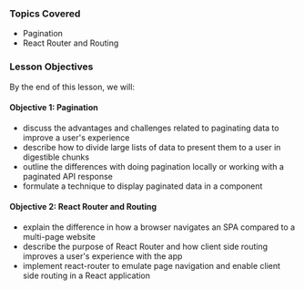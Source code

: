 ### Topics Covered

- Pagination
- React Router and Routing

### Lesson Objectives

By the end of this lesson, we will:

#### Objective 1: Pagination

- discuss the advantages and challenges related to paginating data to improve a user's experience
- describe how to divide large lists of data to present them to a user in digestible chunks
- outline the differences with doing pagination locally or working with a paginated API response
- formulate a technique to display paginated data in a component

#### Objective 2: React Router and Routing

- explain the difference in how a browser navigates an SPA compared to a multi-page website
- describe the purpose of React Router and how client side routing improves a user's experience with the app
- implement react-router to emulate page navigation and enable client side routing in a React application
